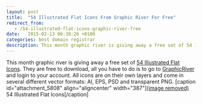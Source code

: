 ```yaml
---
layout: post
title:  "54 Illustrated Flat Icons From Graphic River For Free"
redirect_from:
   - /54-illustrated-flat-icons-graphic-river-free
date:   2015-02-13 06:38:26 +0100
categories: best domain registrar
description: This month graphic river is giving away a free set of 54 Illustrated Flat Icons. They are free to download, all you
---
```


This month graphic river is giving away a free set of [54 Illustrated Flat Icons](http://anve.to/4CYT1 "54 Illustrated Flat Icons"). They are free to download, all you have to do is to go to [GraphicRiver](http://anve.to/HDahB "GraphicRiver") and login to your account. All icons are on their own layers and come in several different vector formats: AI, EPS, PSD and transparent PNG. \[caption id="attachment\_5808" align="aligncenter" width="387"\][(image removed)](http://anve.to/4CYT1 "54 Illustrated Flat Icons") 54 Illustrated Flat Icons\[/caption\]